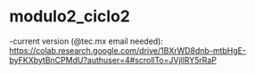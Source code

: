 # modulo2_ciclo2

-current version (@tec.mx email needed): https://colab.research.google.com/drive/1BXrWD8dnb-mtbHgE-byFKXbytBnCPMdU?authuser=4#scrollTo=JVjllRY5rRaP
